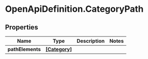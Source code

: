 # OpenApiDefinition.CategoryPath

## Properties

Name | Type | Description | Notes
------------ | ------------- | ------------- | -------------
**pathElements** | [**[Category]**](Category.md) |  | 


